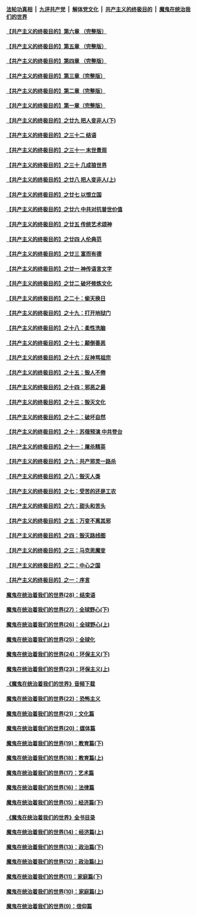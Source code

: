 ####  [法轮功真相](../../../../basic/blob/master/README.md?t=05232101) &nbsp;|&nbsp; [九评共产党](../../../../9ping.md/blob/master/README.md?t=05232101) &nbsp;|&nbsp; [解体党文化](../../../../jtdwh.md/blob/master/README.md?t=05232101)  &nbsp;|&nbsp; [共产主义的终极目的](../../../../gczydzjmd.md/blob/master/README.md?t=05232101) &nbsp;|&nbsp; [魔鬼在统治我们的世界](../../../../mgztzwmdsj.md/blob/master/README.md?t=05232101) 

#### [【共产主义的终极目的】第六章 （完整版）](../pages/nsc422/n11428913.md?t=05232101) 

#### [【共产主义的终极目的】第五章 （完整版）](../pages/nsc422/n11428912.md?t=05232101) 

#### [【共产主义的终极目的】第四章 （完整版）](../pages/nsc422/n11428907.md?t=05232101) 

#### [【共产主义的终极目的】第三章（完整版）](../pages/nsc422/n11428848.md?t=05232101) 

#### [【共产主义的终极目的】第二章（完整版）](../pages/nsc422/n11428831.md?t=05232101) 

#### [【共产主义的终极目的】第一章（完整版）](../pages/nsc422/n11417651.md?t=05232101) 

#### [【共产主义的终极目的】之廿九 把人变非人(下)](../pages/nsc422/n11344140.md?t=05232101) 

#### [【共产主义的终极目的】之三十二 结语](../pages/nsc422/n11360535.md?t=05232101) 

#### [【共产主义的终极目的】之三十一 末世景观](../pages/nsc422/n11351129.md?t=05232101) 

#### [【共产主义的终极目的】之三十 几成狼世界](../pages/nsc422/n11348280.md?t=05232101) 

#### [【共产主义的终极目的】之廿八 把人变非人(上)](../pages/nsc422/n11340492.md?t=05232101) 

#### [【共产主义的终极目的】之廿七 以恨立国](../pages/nsc422/n11336944.md?t=05232101) 

#### [【共产主义的终极目的】之廿六 中共对抗普世价值](../pages/nsc422/n11324785.md?t=05232101) 

#### [【共产主义的终极目的】之廿五 传统艺术颂神](../pages/nsc422/n11296396.md?t=05232101) 

#### [【共产主义的终极目的】之廿四 人伦典范](../pages/nsc422/n11296397.md?t=05232101) 

#### [【共产主义的终极目的】之廿三 富而有德](../pages/nsc422/n11283598.md?t=05232101) 

#### [【共产主义的终极目的】之廿一 神传语言文字](../pages/nsc422/n11263265.md?t=05232101) 

#### [【共产主义的终极目的】之廿二 破坏修炼文化](../pages/nsc422/n11245728.md?t=05232101) 

#### [【共产主义的终极目的】之二十：偷天换日](../pages/nsc422/n11238846.md?t=05232101) 

#### [【共产主义的终极目的】之十九：打开地狱门](../pages/nsc422/n11206376.md?t=05232101) 

#### [【共产主义的终极目的】之十八：柔性洗脑](../pages/nsc422/n11199994.md?t=05232101) 

#### [【共产主义的终极目的】之十七：颠倒善恶](../pages/nsc422/n11179782.md?t=05232101) 

#### [【共产主义的终极目的】之十六：反神骂祖宗](../pages/nsc422/n11166798.md?t=05232101) 

#### [【共产主义的终极目的】之十五：毁人不倦](../pages/nsc422/n11166792.md?t=05232101) 

#### [【共产主义的终极目的】之十四：邪恶之最](../pages/nsc422/n11150249.md?t=05232101) 

#### [【共产主义的终极目的】之十三：毁灭文化](../pages/nsc422/n11135227.md?t=05232101) 

#### [【共产主义的终极目的】之十二：破坏自然](../pages/nsc422/n11135214.md?t=05232101) 

#### [【共产主义的终极目的】之十：苏俄预演 中共登台](../pages/nsc422/n11118424.md?t=05232101) 

#### [【共产主义的终极目的】之十一：屠杀精英](../pages/nsc422/n11118442.md?t=05232101) 

#### [【共产主义的终极目的】之九：共产邪灵一路杀](../pages/nsc422/n11114139.md?t=05232101) 

#### [【共产主义的终极目的】之八：毁灭人类](../pages/nsc422/n11108503.md?t=05232101) 

#### [【共产主义的终极目的】之七：受苦的还是工农](../pages/nsc422/n11101809.md?t=05232101) 

#### [【共产主义的终极目的】之六：甜头和苦头](../pages/nsc422/n11096971.md?t=05232101) 

#### [【共产主义的终极目的】之五：万变不离其邪](../pages/nsc422/n11091285.md?t=05232101) 

#### [【共产主义的终极目的】之四：毁灭路线图](../pages/nsc422/n11086284.md?t=05232101) 

#### [【共产主义的终极目的】之三：马克思魔变](../pages/nsc422/n11061941.md?t=05232101) 

#### [【共产主义的终极目的】之二：中心之国](../pages/nsc422/n11047728.md?t=05232101) 

#### [【共产主义的终极目的】之一：序言](../pages/nsc422/n11086077.md?t=05232101) 

#### [魔鬼在统治着我们的世界(28)：结束语](../pages/nsc422/n10936246.md?t=05232101) 

#### [魔鬼在统治着我们的世界(27)：全球野心(下)](../pages/nsc422/n10928319.md?t=05232101) 

#### [魔鬼在统治着我们的世界(26)：全球野心(上)](../pages/nsc422/n10900318.md?t=05232101) 

#### [魔鬼在统治着我们的世界(25)：全球化](../pages/nsc422/n10788205.md?t=05232101) 

#### [魔鬼在统治着我们的世界(24)：环保主义(下)](../pages/nsc422/n10695307.md?t=05232101) 

#### [魔鬼在统治着我们的世界(23)：环保主义(上)](../pages/nsc422/n10688613.md?t=05232101) 

#### [《魔鬼在统治着我们的世界》音频下载](../pages/nsc422/n10635553.md?t=05232101) 

#### [魔鬼在统治着我们的世界(22)：恐怖主义](../pages/nsc422/n10614727.md?t=05232101) 

#### [魔鬼在统治着我们的世界(21)：文化篇](../pages/nsc422/n10597706.md?t=05232101) 

#### [魔鬼在统治着我们的世界(20)：媒体篇](../pages/nsc422/n10586579.md?t=05232101) 

#### [魔鬼在统治着我们的世界(19)：教育篇(下)](../pages/nsc422/n10564808.md?t=05232101) 

#### [魔鬼在统治着我们的世界(18)：教育篇(上)](../pages/nsc422/n10526970.md?t=05232101) 

#### [魔鬼在统治着我们的世界(17)：艺术篇](../pages/nsc422/n10499093.md?t=05232101) 

#### [魔鬼在统治着我们的世界(16)：法律篇](../pages/nsc422/n10485969.md?t=05232101) 

#### [魔鬼在统治着我们的世界(15)：经济篇(下)](../pages/nsc422/n10469975.md?t=05232101) 

#### [《魔鬼在统治着我们的世界》全书目录](../pages/nsc422/n10464261.md?t=05232101) 

#### [魔鬼在统治着我们的世界(14)：经济篇(上)](../pages/nsc422/n10457370.md?t=05232101) 

#### [魔鬼在统治着我们的世界(13)：政治篇(下)](../pages/nsc422/n10448270.md?t=05232101) 

#### [魔鬼在统治着我们的世界(12)：政治篇(上)](../pages/nsc422/n10444576.md?t=05232101) 

#### [魔鬼在统治着我们的世界(11)：家庭篇(下)](../pages/nsc422/n10440961.md?t=05232101) 

#### [魔鬼在统治着我们的世界(10)：家庭篇(上)](../pages/nsc422/n10435448.md?t=05232101) 

#### [魔鬼在统治着我们的世界(9)：信仰篇](../pages/nsc422/n10432159.md?t=05232101) 

